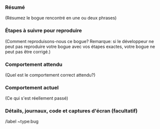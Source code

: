 ### Résumé

(Résumez le bogue rencontré en une ou deux phrases)

### Étapes à suivre pour reproduire

(Comment reproduisons-nous ce bogue? Remarque: si le développeur ne peut pas reproduire votre bogue avec vos étapes exactes, votre bogue ne peut pas être corrigé.)

### Comportement attendu

(Quel est le comportement correct attendu?)

### Comportement actuel

(Ce qui s'est réellement passé)

### Détails, journaux, code et captures d'écran (facultatif)

<!--
Fournissez des informations supplémentaires ici. Si vous écrivez du code, utilisez des blocs de code, qui sont entourés de trois ticks (la touche tick est à côté de la touche "numéro un" de votre clavier). Comme ça:

`` `
print ("bonjour")
`` `

Ceci est tout écrit dans markdown. Pour apprendre les bases du markdown, regardez cette vidéo de 5 minutes:

https://www.youtube.com/watch?v=SCAfcuQ0dBE
-->



<!-- Laissez ceci ici pour que l'enjeu soit automatiquement identifié comme un bogue -->
/label ~type:bug
